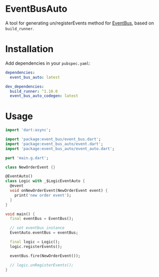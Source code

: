 # EventBusAuto
A tool for generating un/registerEvents method for [EventBus](https://pub.flutter-io.cn/packages/event_bus), based on `build_runner`.

# Installation
Add dependencies in your `pubspec.yaml`:

```yaml
dependencies:
  event_bus_auto: latest

dev_dependencies:
  build_runner: ^1.10.0
  event_bus_auto_codegen: latest
```

# Usage
```dart
import 'dart:async';

import 'package:event_bus/event_bus.dart';
import 'package:event_bus_auto/event.dart';
import 'package:event_bus_auto/event_auto.dart';

part 'main.g.dart';

class NewOrderEvent {}

@EventAuto()
class Logic with _$LogicEventAuto {
  @event
  void onNewOrderEvent(NewOrderEvent event) {
    print('new order event');
  }
}

void main() {
  final eventBus = EventBus();

  // set eventbus instance
  EventAuto.eventBus = eventBus;

  final logic = Logic();
  logic.registerEvents();

  eventBus.fire(NewOrderEvent());

  // logic.unRegisterEvents();
}
```